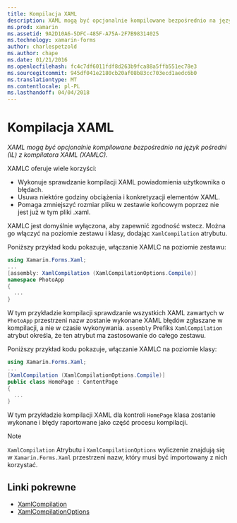 ```yaml
---
title: Kompilacja XAML
description: XAML mogą być opcjonalnie kompilowane bezpośrednio na język pośredni (IL) z kompilatora XAML (XAMLC).
ms.prod: xamarin
ms.assetid: 9A2D10A6-5DFC-485F-A75A-2F7B98314025
ms.technology: xamarin-forms
author: charlespetzold
ms.author: chape
ms.date: 01/21/2016
ms.openlocfilehash: fc4c7df6011fdf8d263b9fca88a5ffb551ec78e3
ms.sourcegitcommit: 945df041e2180cb20af08b83cc703ecd1aedc6b0
ms.translationtype: MT
ms.contentlocale: pl-PL
ms.lasthandoff: 04/04/2018
---
```

# <a name="xaml-compilation"></a>Kompilacja XAML

_XAML mogą być opcjonalnie kompilowane bezpośrednio na język pośredni (IL) z kompilatora XAML (XAMLC)._

XAMLC oferuje wiele korzyści:

- Wykonuje sprawdzanie kompilacji XAML powiadomienia użytkownika o błędach.
- Usuwa niektóre godziny obciążenia i konkretyzacji elementów XAML.
- Pomaga zmniejszyć rozmiar pliku w zestawie końcowym poprzez nie jest już w tym pliki .xaml.

XAMLC jest domyślnie wyłączona, aby zapewnić zgodność wstecz. Można go włączyć na poziomie zestawu i klasy, dodając `XamlCompilation` atrybutu.

Poniższy przykład kodu pokazuje, włączanie XAMLC na poziomie zestawu:

```csharp
using Xamarin.Forms.Xaml;
...
[assembly: XamlCompilation (XamlCompilationOptions.Compile)]
namespace PhotoApp
{
  ...
}
```

W tym przykładzie kompilacji sprawdzanie wszystkich XAML zawartych w `PhotoApp` przestrzeni nazw zostanie wykonane XAML błędów zgłaszane w kompilacji, a nie w czasie wykonywania.
`assembly` Prefiks `XamlCompilation` atrybut określa, że ten atrybut ma zastosowanie do całego zestawu.

Poniższy przykład kodu pokazuje, włączanie XAMLC na poziomie klasy:

```csharp
using Xamarin.Forms.Xaml;
...
[XamlCompilation (XamlCompilationOptions.Compile)]
public class HomePage : ContentPage
{
  ...
}
```

W tym przykładzie kompilacji XAML dla kontroli `HomePage` klasa zostanie wykonane i błędy raportowane jako część procesu kompilacji.

> [!NOTE]
> `XamlCompilation` Atrybutu i `XamlCompilationOptions` wyliczenie znajdują się w `Xamarin.Forms.Xaml` przestrzeni nazw, który musi być importowany z nich korzystać.


## <a name="related-links"></a>Linki pokrewne

- [XamlCompilation](https://developer.xamarin.com/api/type/Xamarin.Forms.Xaml.XamlCompilationAttribute/)
- [XamlCompilationOptions](https://developer.xamarin.com/api/type/Xamarin.Forms.Xaml.XamlCompilationOptions/)
